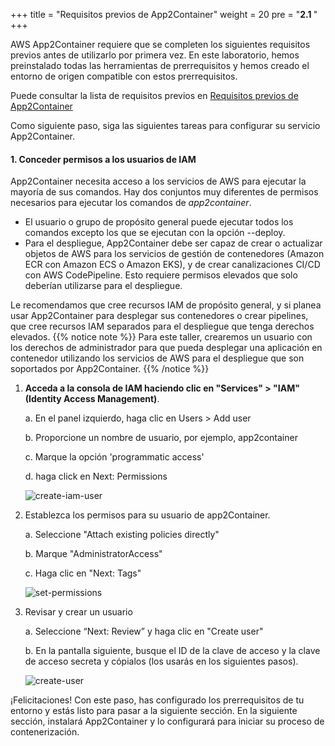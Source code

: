 +++
title = "Requisitos previos de App2Container"
weight = 20
pre = "<b>2.1 </b>"
+++

AWS App2Container requiere que se completen los siguientes requisitos previos antes de utilizarlo por primera vez.
En este laboratorio, hemos preinstalado todas las herramientas de prerrequisitos y hemos creado el entorno de origen compatible con estos prerrequisitos.

Puede consultar la lista de requisitos previos en [Requisitos previos de App2Container](https://docs.aws.amazon.com/app2container/latest/UserGuide/start-containerize-java-app.html)

Como siguiente paso, siga las siguientes tareas para configurar su servicio App2Container.

#### 1. Conceder permisos a los usuarios de IAM

App2Container necesita acceso a los servicios de AWS para ejecutar la mayoría de sus comandos. Hay dos conjuntos muy diferentes de permisos necesarios para ejecutar los comandos de *app2container*.

- El usuario o grupo de propósito general puede ejecutar todos los comandos excepto los que se ejecutan con la opción --deploy.
- Para el despliegue, App2Container debe ser capaz de crear o actualizar objetos de AWS para los servicios de gestión de contenedores (Amazon ECR con Amazon ECS o Amazon EKS), y de crear canalizaciones CI/CD con AWS CodePipeline. Esto requiere permisos elevados que solo deberían utilizarse para el despliegue.

Le recomendamos que cree recursos IAM de propósito general, y si planea usar App2Container para desplegar sus contenedores o crear pipelines, que cree recursos IAM separados para el despliegue que tenga derechos elevados.
{{% notice note %}}
Para este taller, crearemos un usuario con los derechos de administrador para que pueda desplegar una aplicación en contenedor utilizando los servicios de AWS para el despliegue que son soportados por App2Container.
{{% /notice %}}

1. **Acceda a la consola de IAM haciendo clic en "Services" > "IAM" (Identity Access Management)**.

    a. En el panel izquierdo, haga clic en Users > Add user

    b. Proporcione un nombre de usuario, por ejemplo, app2container

    c. Marque la opción 'programmatic access'

    d. haga click en Next: Permissions

    ![create-iam-user](/setting-up-app2container/create-iam-user.png)

2. Establezca los permisos para su usuario de app2Container.

    a. Seleccione "Attach existing policies directly"

    b. Marque "AdministratorAccess"

    c. Haga clic en "Next: Tags"

    ![set-permissions](/setting-up-app2container/set-permissions.png)

3. Revisar y crear un usuario

    a. Seleccione “Next: Review” y haga clic en "Create user"

    b. En la pantalla siguiente, busque el ID de la clave de acceso y la clave de acceso secreta y cópialos (los usarás en los siguientes pasos).

    ![create-user](/setting-up-app2container/create-user.png)

¡Felicitaciones! Con este paso, has configurado los prerrequisitos de tu entorno y estás listo para pasar a la siguiente sección. En la siguiente sección, instalará App2Container y lo configurará para iniciar su proceso de contenerización.
